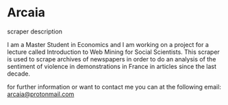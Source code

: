 # Arcaia
scraper description

I am a Master Student in Economics and I am working on a project for a lecture called Introduction to Web Mining for Social Scientists.
This scraper is used to scrape archives of newspapers in order to do an analysis of the sentiment of violence in demonstrations in France in articles since the last decade. 

for further information or want to contact me you can at the following email: arcaia@protonmail.com
